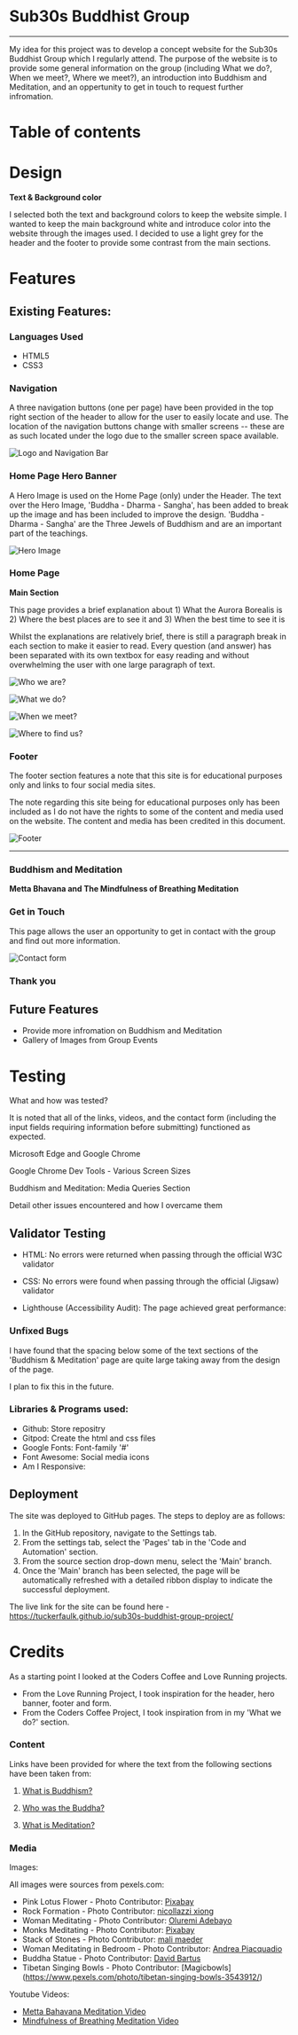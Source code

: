 # Sub30s Buddhist Group 

<!-- ![Am I responsive image](readme-assets/am-i-responsive.jpg) -->

<hr>

My idea for this project was to develop a concept website for the Sub30s Buddhist Group which I regularly attend. The purpose of the website is to provide some general information on the group (including What we do?, When we meet?, Where we meet?), an introduction into Buddhism and Meditation, and an oppertunity to get in touch to request further infromation.

# Table of contents
<!-- - [Design](#design)
- [Features](#features)
    - [Existing Features](#existing-features)
        - [Navigation Bar](#navigation-bar)
        - [Landing Page Banner](#landing-page-aurora-banner)
        - [Landing Page](#landing-page)
        - [Footer](#footer)
        - [Fun Facts](#fun-facts-second-page)
        - [Contact Page](#contact-third-page)
            - [Thank You Page](#thank-you)
        - [Future Features](#future-features)
- [Testing](#testing)
- [Credits](#credits) -->

# Design

**Text & Background color**

I selected both the text and background colors to keep the website simple. I wanted to keep the main background white and introduce color into the website through the images used. I decided to use a light grey for the header and the footer to provide some contrast from the main sections.

<!-- ![Background color](readme-assets/background-color.jpg) ![Menu color before hover](readme-assets/menu-color.jpg) -->

# Features

## Existing Features:

### Languages Used

- HTML5
- CSS3

### Navigation

A three navigation buttons (one per page) have been provided in the top right section of the header to allow for the user to easily locate and use. The location of the navigation buttons change with smaller screens -- these are as such located under the logo due to the smaller screen space available.

![Logo and Navigation Bar](readme-images/header.jpeg)

### Home Page Hero Banner

A Hero Image is used on the Home Page (only) under the Header. The text over the Hero Image, 'Buddha - Dharma - Sangha', has been added to break up the image and has been included to improve the design. 'Buddha - Dharma - Sangha' are the Three Jewels of Buddhism and are an important part of the teachings.

![Hero Image](readme-images/hero-image.jpeg)

### Home Page 

**Main Section**

This page provides a brief explanation about 1) What the Aurora Borealis is 2) Where the best places are to see it and 3) When the best time to see it is

Whilst the explanations are relatively brief, there is still a paragraph break in each section to make it easier to read. Every question (and answer) has been separated with its own textbox for easy reading and without overwhelming the user with one large paragraph of text. 

![Who we are?](readme-images/who-we-are-section.jpeg)


![What we do?](readme-images/what-we-do-section.jpeg)


![When we meet?](readme-images/when-we-meet-section.jpeg)


![Where to find us?](readme-images/where-to-find-us-section.jpeg)

### Footer

The footer section features a note that this site is for educational purposes only and links to four social media sites.

The note regarding this site being for educational purposes only has been included as I do not have the rights to some of the content and media used on the website. The content and media has been credited in this document.

![Footer](readme-images/footer.jpeg)

---

### Buddhism and Meditation



<!-- To provide some less scientific/more fun information for the user, I decided to add some "fun facts" about the Aurora on this page. 

As this page does not contain any visuals I decided to add some atmospheric, subject-appropriate music instead, whilst reading more about the Aurora. The Track is called ‘Northern Lights’ and has been written specifically for this project. -->

<!-- ![Sound cloud audio](readme-assets/sound-cloud.jpg) -->

**Metta Bhavana and The Mindfulness of Breathing Meditation**


<!-- ![Live cam link section](readme-assets/live-cams.jpg) -->

### Get in Touch 

This page allows the user an opportunity to get in contact with the group and find out more information.

![Contact form](readme-assets/get-in-touch.jpg)

### Thank you

<!-- Upon submitting the form the user will be redirected to a new page, which will thank them for signing up and that if they left a comment someone will respond within 48 hrs. No user information will be stored.

![Thank you page](readme-assets/thank-you.jpg) -->

## Future Features

- Provide more infromation on Buddhism and Meditation
- Gallery of Images from Group Events

# Testing

What and how was tested?

It is noted that all of the links, videos, and the contact form (including the input fields requiring information before submitting) functioned as expected.

Microsoft Edge and Google Chrome

Google Chrome Dev Tools - Various Screen Sizes

Buddhism and Meditation: Media Queries Section

Detail other issues encountered and how I overcame them

## Validator Testing

- HTML: No errors were returned when passing through the official W3C validator

<!-- ![W3C Validator](readme-assets/w3c-validator.jpg) -->

- CSS: No errors were found when passing through the official (Jigsaw) validator

<!-- ![W3C CSS Validator](readme-assets/w3c-css-validator.jpg) -->

- Lighthouse (Accessibility Audit): The page achieved great performance:

<!-- ![Lighthouse mobile report](readme-assets/lighthouse-mobile-report.jpg) -->

### Unfixed Bugs

I have found that the spacing below some of the text sections of the 'Buddhism & Meditation' page are quite large taking away from the design of the page.

I plan to fix this in the future.

### Libraries & Programs used:

- Github: Store repositry
- Gitpod: Create the html and css files
- Google Fonts: Font-family '#'
- Font Awesome: Social media icons
- Am I Responsive:

## Deployment

The site was deployed to GitHub pages. The steps to deploy are as follows: 

  1. In the GitHub repository, navigate to the Settings tab. 
  2. From the settings tab, select the 'Pages' tab in the 'Code and Automation' section.
  3. From the source section drop-down menu, select the 'Main' branch.
  4. Once the 'Main' branch has been selected, the page will be automatically refreshed with a detailed ribbon display to indicate the successful deployment. 

The live link for the site can be found here - https://tuckerfaulk.github.io/sub30s-buddhist-group-project/

# Credits

<!-- I faced many challenges during this project and before I go into further details I wanted to thank the Slack community for all their great support and my Mentor [Martina](https://www.linkedin.com/in/martinaterlevic/) for her amazing support and helpful tips to take this project off the ground. 😃 -->

As a starting point I looked at the Coders Coffee and Love Running projects.

- From the Love Running Project, I took inspiration for the header, hero banner, footer and form.
- From the Coders Coffee Project, I took inspiration from in my 'What we do?' section.

### Content

Links have been provided for where the text from the following sections have been taken from:

1. [What is Buddhism?](https://thebuddhistcentre.com/buddhism)

2. [Who was the Buddha?](https://thebuddhistcentre.com/text/who-was-buddha)

3. [What is Meditation?](https://thebuddhistcentre.com/text/meditation)

### Media

Images:

All images were sources from pexels.com:

- Pink Lotus Flower - Photo Contributor: [Pixabay](https://www.pexels.com/photo/aquatic-bloom-blooming-blossom-158465/)
- Rock Formation - Photo Contributor: [nicollazzi xiong](https://www.pexels.com/photo/four-rock-formation-668353/)
- Woman Meditating - Photo Contributor: [Oluremi Adebayo](https://www.pexels.com/photo/woman-meditating-in-the-outdoors-2908175/)
- Monks Meditating - Photo Contributor: [Pixabay](https://www.pexels.com/photo/people-festival-sitting-freedom-50709/)
- Stack of Stones - Photo Contributor: [mali maeder](https://www.pexels.com/photo/stack-of-stones-1278952/)
- Woman Meditating in Bedroom - Photo Contributor: [Andrea Piacquadio](https://www.pexels.com/photo/woman-meditating-in-bedroom-3772612/)
- Buddha Statue - Photo Contributor: [David Bartus](https://www.pexels.com/photo/buddha-statue-2873473/)
- Tibetan Singing Bowls - Photo Contributor: [Magicbowls] (https://www.pexels.com/photo/tibetan-singing-bowls-3543912/)

Youtube Videos:

- [Metta Bahavana Meditation Video](https://www.youtube.com/watch?v=grJ2wh7nk-E)
- [Mindfulness of Breathing Meditation Video](https://www.youtube.com/watch?v=32elVeLKFAI)

